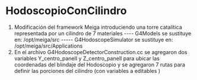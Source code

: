 # HodoscopioConCilindro
1)   Modificación del framework Meiga introduciendo una torre catalítica representada por un cilindro de 7 materiales
---- G4Models se sustituye en:
/opt/meiga/src
----- G4HodoscopeSimulator se sustituye en:
/opt/meiga/src/Applications
2)   En el archivo G4HodoscopeDetectorConstruction.cc se agregaron dos variables Y_centro_panelI y Z_centro_panelI para ubicar las coordenadas del blindaje del Hodoscopio y se agregaron 7 rutas para definir las porciones del cilindro (con variables a editables )
